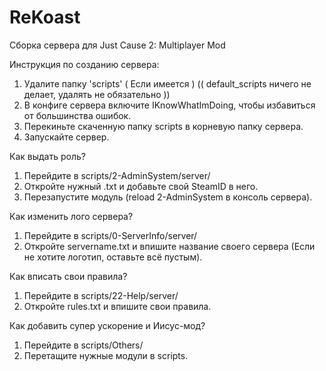 # ReKoast
Сборка сервера для Just Cause 2: Multiplayer Mod

Инструкция по созданию сервера:
1. Удалите папку 'scripts' ( Если имеется ) (( default_scripts ничего не делает, удалять не обязательно ))
2. В конфиге сервера включите IKnowWhatImDoing, чтобы избавиться от большинства ошибок.
3. Перекиньте скаченную папку scripts в корневую папку сервера.
4. Запускайте сервер.

Как выдать роль?
1. Перейдите в scripts/2-AdminSystem/server/
2. Откройте нужный .txt и добавьте свой SteamID в него.
3. Перезапустите модуль (reload 2-AdminSystem в консоль сервера).

Как изменить лого сервера?
1. Перейдите в scripts/0-ServerInfo/server/
2. Откройте servername.txt и впишите название своего сервера (Если не хотите логотип, оставьте всё пустым).

Как вписать свои правила?
1. Перейдите в scripts/22-Help/server/
2. Откройте rules.txt и впишите свои правила.

Как добавить супер ускорение и Иисус-мод?
1. Перейдите в scripts/Others/
2. Перетащите нужные модули в scripts.
